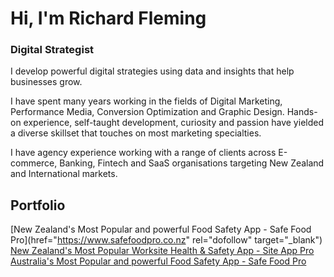 

# Hi, I'm Richard Fleming
### Digital Strategist

I develop powerful digital strategies using data and insights that help businesses grow.  

I have spent many years working in the fields of Digital Marketing, Performance Media, Conversion Optimization and Graphic Design. Hands-on experience, self-taught development, curiosity and passion have yielded a diverse skillset that touches on most marketing specialties.  

I have agency experience working with a range of clients across E-commerce, Banking, Fintech and SaaS organisations targeting New Zealand and International markets.  

## Portfolio
[New Zealand's Most Popular and powerful Food Safety App -  Safe Food Pro](href="https://www.safefoodpro.co.nz" rel="dofollow" target="_blank")  
[New Zealand's Most Popular Worksite Health & Safety App -  Site App Pro](https://www.sitapppro.co.nz)  
[Australia's Most Popular and powerful Food Safety App -  Safe Food Pro](https://www.safefoodpro.com.au)  
